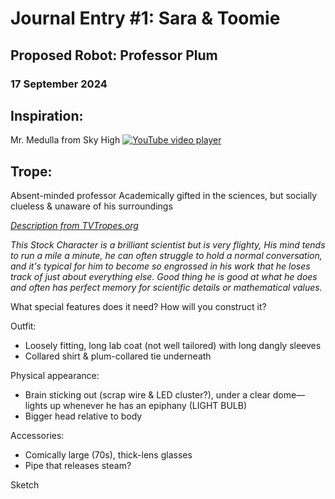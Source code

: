 # Journal Entry #1: Sara & Toomie
## Proposed Robot: Professor Plum
### 17 September 2024

## Inspiration: 
Mr. Medulla from Sky High
[![YouTube video player](https://img.youtube.com/vi/RlYomXXCsZc/hqdefault.jpg)](https://www.youtube.com/embed/RlYomXXCsZc?si=-aU2hva91_QX-IDG)

## Trope: 
Absent-minded professor
Academically gifted in the sciences, but socially clueless & unaware of his surroundings

*[Description from TVTropes.org](https://tvtropes.org/pmwiki/pmwiki.php/Main/AbsentMindedProfessor)*

*This Stock Character is a brilliant scientist but is very flighty, His mind tends to run a mile a minute, he can often struggle to hold a normal conversation, and it's typical for him to become so engrossed in his work that he loses track of just about everything else. Good thing he is good at what he does and often has perfect memory for scientific details or mathematical values.*

What special features does it need? How will you construct it? 

Outfit:
- Loosely fitting, long lab coat (not well tailored) with long dangly sleeves
- Collared shirt & plum-collared tie underneath

Physical appearance:
- Brain sticking out (scrap wire & LED cluster?), under a clear dome— lights up whenever he has an epiphany (LIGHT BULB)
- Bigger head relative to body

Accessories:
- Comically large (70s), thick-lens glasses
- Pipe that releases steam?

Sketch
